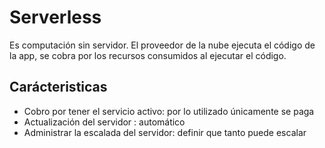 # Serverless

Es computación sin servidor. El proveedor de la nube ejecuta el código de la app, se cobra por los recursos consumidos al ejecutar el código. 


## Carácteristicas 

* Cobro por tener el servicio activo: por lo utilizado únicamente se paga
* Actualización del servidor : automático 
* Administrar la escalada del servidor: definir que tanto puede escalar